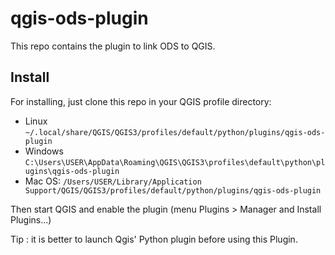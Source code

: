 # qgis-ods-plugin

This repo contains the plugin to link ODS to QGIS.

## Install

For installing, just clone this repo in your QGIS profile directory:
- Linux `~/.local/share/QGIS/QGIS3/profiles/default/python/plugins/qgis-ods-plugin`
- Windows `C:\Users\USER\AppData\Roaming\QGIS\QGIS3\profiles\default\python\plugins\qgis-ods-plugin`
- Mac OS: `/Users/USER/Library/Application Support/QGIS/QGIS3/profiles/default/python/plugins/qgis-ods-plugin`

Then start QGIS and enable the plugin (menu Plugins > Manager and Install Plugins...) 

Tip : it is better to launch Qgis' Python plugin before using this Plugin.
